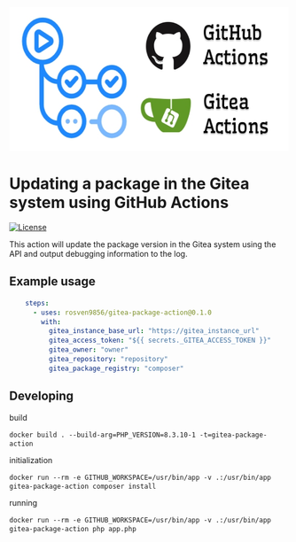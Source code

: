 <p align="center">
    <img width="560" height="260" src="docs/image/github_gitea_actions.jpg" alt="github gitea actions">
</p>

# Updating a package in the Gitea system using GitHub Actions

[![License](https://img.shields.io/github/license/rosven9856/gitea-package-action)](https://github.com/rosven9856/gitea-package-action/blob/master/LICENSE)

This action will update the package version in the Gitea system using the API and output debugging information to the log.


## Example usage

```yaml
    steps:
      - uses: rosven9856/gitea-package-action@0.1.0
        with:
          gitea_instance_base_url: "https://gitea_instance_url"
          gitea_access_token: "${{ secrets._GITEA_ACCESS_TOKEN }}"
          gitea_owner: "owner"
          gitea_repository: "repository"
          gitea_package_registry: "composer"
```


## Developing

build
```shell
docker build . --build-arg=PHP_VERSION=8.3.10-1 -t=gitea-package-action
```

initialization
```shell
docker run --rm -e GITHUB_WORKSPACE=/usr/bin/app -v .:/usr/bin/app gitea-package-action composer install
```

running
```shell
docker run --rm -e GITHUB_WORKSPACE=/usr/bin/app -v .:/usr/bin/app gitea-package-action php app.php
```
